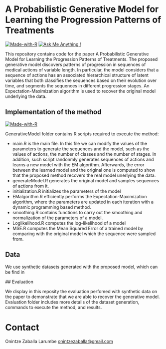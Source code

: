 # A Probabilistic Generative Model for Learning the Progression Patterns of Treatments

[![Made-with-R](https://img.shields.io/badge/Made%20with-R-blue)](/AMRC_Python) [![Ask Me Anything !](https://img.shields.io/badge/Ask%20me-anything-1abc9c.svg)](#support-and-author)
 
This repository contains code for the paper A Probabilistic Generative Model for Learning the Progression Patterns of Treatments. The proposed generative model discovers patterns of progression in sequences of medical actions of variable length. In particular, the model considers that a sequence of actions has an associated hierarchical structure of latent variables that both classifies the sequences based on their evolution over time, and segments the sequences in different progression stages. An Expectation-Maximization algorithm is used to recover the original model underlying the data.

## Implementation of the method

[![Made-with-R](https://img.shields.io/badge/Made%20with-R-blue)](/GenerativeModel)

GenerativeModel folder contains R scripts required to execute the method:

* main.R is the main file. In this file we can modify the values of the parameters to generate the sequences and the model, such as the values of actions, the number of classes and the number of stages. In addition, such script randonmly generates sequences of actions and learns a new model with the EM algorithm. Afterwards, the error between the learned model and the original one is computed to show that the proposed method recovers the real model unerlying the data.
* generateModel.R generates the original model and samples sequences of actions from it.
* initialization.R initializes the parameters of the model
* EMalgorithm.R efficiently performs the Expectation-Maximization algorithm, where the parameters are updated in each iteration with a dynamic programming based method.
* smoothing.R contains functions to carry out the smoothing and normalization of the parameters of a model.
* Loglikelihood.R computes the log-likelihood of a model
* MSE.R computes the Mean Squared Error of a trained model by comparing with the original model which the sequence were sampled from.


## Data

We use synthetic datasets generated with the proposed model, which can be find in

## Evaluation

We display in this reposity the evaluation perfomed with synthetic data on the paper to demonstrate that we are able to recover the generative model. Evaluation folder includes more details of the dataset generation, commands to execute the method, and results. 






# Contact
Onintze Zaballa Larumbe
onintzezaballa@gmail.com
